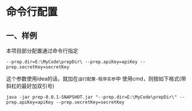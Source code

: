 # 命令行配置

## 一、样例

本项目部分配置通过命令行指定

```text
--prep.dir=E:\MyCode\prepDir\ --prep.apiKey=apiKey --prep.secretKey=secretKey
```

这个参数使用idea的话，就加在`运行配置-程序实参`中
使用cmd，则按如下格式(带斜杠的最好加双引号)

```shell
java -jar prep-0.0.1-SNAPSHOT.jar "--prep.dir=E:\MyCode\prepDir\" --prep.apiKey=apiKey --prep.secretKey=secretKey
```
